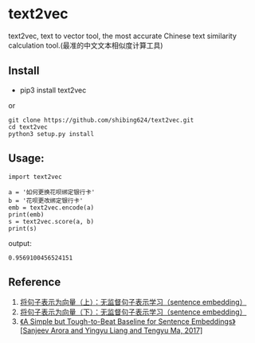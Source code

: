 # text2vec
text2vec, text to vector tool, the most accurate Chinese text similarity calculation tool.(最准的中文文本相似度计算工具)

## Install
* pip3 install text2vec

or

```
git clone https://github.com/shibing624/text2vec.git
cd text2vec
python3 setup.py install
```

## Usage:
```
import text2vec

a = '如何更换花呗绑定银行卡'
b = '花呗更改绑定银行卡'
emb = text2vec.encode(a)
print(emb)
s = text2vec.score(a, b)
print(s)

```

output:
```
0.9569100456524151
```

## Reference
1. [将句子表示为向量（上）：无监督句子表示学习（sentence embedding）](https://www.cnblogs.com/llhthinker/p/10335164.html)
2. [将句子表示为向量（下）：无监督句子表示学习（sentence embedding）](https://www.cnblogs.com/llhthinker/p/10341841.html)
3. [《A Simple but Tough-to-Beat Baseline for Sentence Embeddings》[Sanjeev Arora and Yingyu Liang and Tengyu Ma, 2017]](https://openreview.net/forum?id=SyK00v5xx)